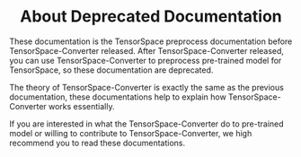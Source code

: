 <h1 align=center>About Deprecated Documentation</h1>

These documentation is the TensorSpace preprocess documentation before TensorSpace-Converter released. After TensorSpace-Converter released, you can use TensorSpace-Converter to preprocess pre-trained model for TensorSpace, so these documentation are deprecated.

The theory of TensorSpace-Converter is exactly the same as the previous documentation, these documentations help to explain how TensorSpace-Converter works essentially.

If you are interested in what the TensorSpace-Converter do to pre-trained model or willing to contribute to TensorSpace-Converter, we high recommend you to read these documentations.